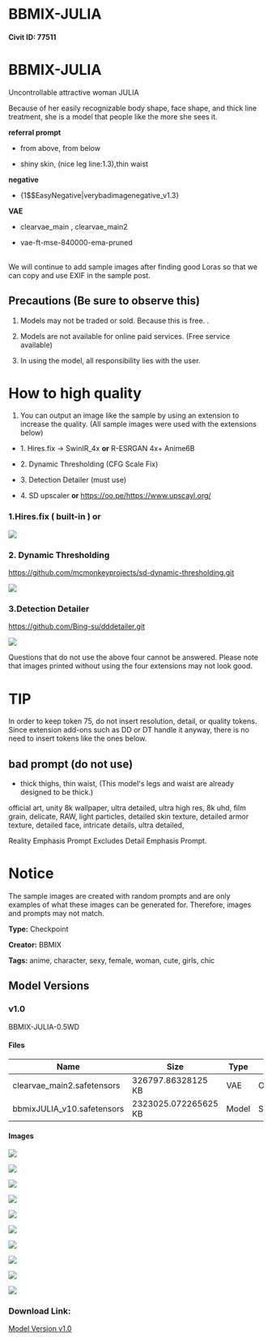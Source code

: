 # BBMIX-JULIA

#### Civit ID: 77511

<h1 id="bbmix-julia">BBMIX-JULIA</h1><p>Uncontrollable attractive woman JULIA</p><p>Because of her easily recognizable body shape, face shape, and thick line treatment, she is a model that people like the more she sees it.</p><p></p><p><strong>referral prompt</strong></p><ul><li><p>from above, from below</p></li><li><p>shiny skin, (nice leg line:1.3),thin waist</p></li></ul><p><strong>negative</strong></p><ul><li><p>{1$$EasyNegative|verybadimagenegative_v1.3}</p></li></ul><p><strong>VAE</strong></p><ul><li><p>clearvae_main , clearvae_main2</p></li><li><p>vae-ft-mse-840000-ema-pruned</p></li></ul><p><br />We will continue to add sample images after finding good Loras so that we can copy and use EXIF in the sample post.</p><p></p><h2 id="precautions-be-sure-to-observe-this">Precautions (Be sure to observe this)</h2><ol><li><p>Models may not be traded or sold. Because this is free. .</p></li><li><p>Models are not available for online paid services. (Free service available)</p></li><li><p>In using the model, all responsibility lies with the user.</p></li></ol><p></p><h1 id="how-to-high-quality">How to high quality</h1><ol><li><p>You can output an image like the sample by using an extension to increase the quality. (All sample images were used with the extensions below)</p></li></ol><ul><li><p>1. Hires.fix -&gt; SwinIR_4x <strong>or</strong> R-ESRGAN 4x+ Anime6B</p></li><li><p>2. Dynamic Thresholding (CFG Scale Fix)</p></li><li><p>3. Detection Detailer (must use)</p></li><li><p>4. SD upscaler <strong>or</strong> <a target="_blank" rel="ugc" href="https://oo.pe/https://www.upscayl.org/">https://oo.pe/https://www.upscayl.org/</a></p></li></ul><p></p><h3 id="1hiresfix-built-in-or">1.Hires.fix ( built-in ) or</h3><p></p><img src="https://image.civitai.com/xG1nkqKTMzGDvpLrqFT7WA/19b03b42-7fc2-45b6-97f9-2586f5fa353e/width=525/19b03b42-7fc2-45b6-97f9-2586f5fa353e.jpeg" /><p></p><h3 id="2-dynamic-thresholding">2. Dynamic Thresholding</h3><p><a target="_blank" rel="ugc" href="https://github.com/mcmonkeyprojects/sd-dynamic-thresholding.git">https://github.com/mcmonkeyprojects/sd-dynamic-thresholding.git</a></p><img src="https://image.civitai.com/xG1nkqKTMzGDvpLrqFT7WA/a4af6e92-9d0c-4222-9131-d3445b22396f/width=525/a4af6e92-9d0c-4222-9131-d3445b22396f.jpeg" /><p></p><h3 id="3detection-detailer">3.Detection Detailer</h3><p><a target="_blank" rel="ugc" href="https://github.com/Bing-su/dddetailer.git">https://github.com/Bing-su/dddetailer.git</a></p><img src="https://image.civitai.com/xG1nkqKTMzGDvpLrqFT7WA/6599bfa0-373f-4e9f-988e-aac60caaf6f1/width=525/6599bfa0-373f-4e9f-988e-aac60caaf6f1.jpeg" /><p></p><p>Questions that do not use the above four cannot be answered. Please note that images printed without using the four extensions may not look good.</p><p></p><p></p><p></p><h1 id="tip">TIP</h1><p>In order to keep token 75, do not insert resolution, detail, or quality tokens. Since extension add-ons such as DD or DT handle it anyway, there is no need to insert tokens like the ones below.</p><p></p><h2 id="bad-prompt-do-not-use">bad prompt (do not use)</h2><ul><li><p>thick thighs, thin waist, (This model's legs and waist are already designed to be thick.)</p><p></p></li></ul><p>official art, unity 8k wallpaper, ultra detailed, ultra high res, 8k uhd, film grain, delicate, RAW, light particles, detailed skin texture, detailed armor texture, detailed face, intricate details, ultra detailed,</p><p>Reality Emphasis Prompt Excludes Detail Emphasis Prompt.</p><p></p><h1 id="notice">Notice</h1><p>The sample images are created with random prompts and are only examples of what these images can be generated for.<span style="color:rgb(60, 64, 67)"> </span>Therefore, images and prompts may not match.</p><p></p><p></p>

**Type:** Checkpoint

**Creator:** BBMIX

**Tags:** anime, character, sexy, female, woman, cute, girls, chic

## Model Versions

### v1.0

<p>BBMIX-JULIA-0.5WD</p>

#### Files

| Name | Size | Type | Format | Download Url | AutoV1 | AutoV2 | SHA256 | CRC32 | BLAKE3 |
| --- | --- | --- | --- | --- | --- | --- | --- | --- | --- |
| clearvae_main2.safetensors | 326797.86328125 KB | VAE | Other | https://civitai.com/api/download/models/82282?type=VAE&format=Other | 89ABF451 | 600345C503 | 600345C503784CD77536D714F0E4C43F9E1FA4379007E730D54C454C66EE36DB | A5AC268D | 389F5954F26D7C555C7FEC603F1836DC5DEB40707A330E2433AAE5379BF5CB43 |
| bbmixJULIA_v10.safetensors | 2323025.072265625 KB | Model | SafeTensor | https://civitai.com/api/download/models/82282 | 564533E5 | A5AD31BB5F | A5AD31BB5F3468EE1A1861D43AE3E964E54D8EC5F91C191F50CBC33ADA7CEA95 | F395E3AC | B7FB8EEAFFEFABDB2AD13248C6BC835000F29D435C8B51018B9738E165BBB6E4 |

#### Images

<p><img src="https://image.civitai.com/xG1nkqKTMzGDvpLrqFT7WA/399153d2-f4c0-4a7b-a821-cea7cb964015/width=450/925358.jpeg" /></p>

<p><img src="https://image.civitai.com/xG1nkqKTMzGDvpLrqFT7WA/a9eace5d-56d2-41f5-8f9f-644ca4528bd9/width=450/925357.jpeg" /></p>

<p><img src="https://image.civitai.com/xG1nkqKTMzGDvpLrqFT7WA/a736feac-fab5-40e1-a1d2-2678656f059f/width=450/925354.jpeg" /></p>

<p><img src="https://image.civitai.com/xG1nkqKTMzGDvpLrqFT7WA/dc69bc20-c3b2-47ca-aa5d-7effcfb278b7/width=450/925342.jpeg" /></p>

<p><img src="https://image.civitai.com/xG1nkqKTMzGDvpLrqFT7WA/75c33df4-2193-48ab-9f5a-f4eef4d1d156/width=450/925359.jpeg" /></p>

<p><img src="https://image.civitai.com/xG1nkqKTMzGDvpLrqFT7WA/6668edbf-7ff5-40e0-bdf2-6bcbe8785fdc/width=450/925355.jpeg" /></p>

<p><img src="https://image.civitai.com/xG1nkqKTMzGDvpLrqFT7WA/2b82f495-6d95-4efb-b914-06bc9787a4ef/width=450/952512.jpeg" /></p>

<p><img src="https://image.civitai.com/xG1nkqKTMzGDvpLrqFT7WA/3f7fb0de-7fa8-46ac-a908-47f96808e6b0/width=450/925344.jpeg" /></p>

<p><img src="https://image.civitai.com/xG1nkqKTMzGDvpLrqFT7WA/c4d57e23-b645-49b7-bea0-45bf3159a04c/width=450/925347.jpeg" /></p>

<p><img src="https://image.civitai.com/xG1nkqKTMzGDvpLrqFT7WA/5abcb962-54ef-490f-83fa-a1efb0b3e43c/width=450/925352.jpeg" /></p>

### Download Link:

[Model Version v1.0](https://civitai.com/api/download/models/82282)

